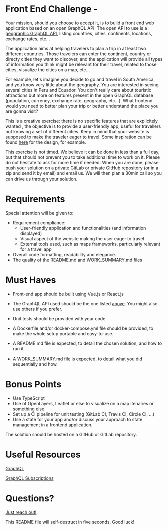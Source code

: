 # Front End Challenge -

Your mission, should you choose to accept it, is to build a front end web application based on
an open GraphQL API. The open API to use is a [geographic GraphQL API](https://github.com/trevorblades/countries), listing countries, cities, continents, locations, exchange rates, etc...

The application aims at helping travelers to plan a trip in at least two different countries.
Those travelers can enter the continent, country or directy cities they want to discover, and
the application will provide all types of information you think might be relevant for their travel,
related to those cities, visualize the cities on a map, etc...

For example, let's imagine you decide to go and travel in South America, and you know very
little about the geography. You are interested in seeing several cities in Peru and Equador. You
don't really care about touristic attractions but more on features present in the open GraphQL
database (population, currency, exchange rate, geography, etc...). What frontend would you
need to better plan your trip or better understand the place you are gonna visit?

This is a creative exercise: there is no specific features that are explicitely wanted , the
objective is to provide a user-friendly app, useful for travellers not knowing a set of different
cities. Keep in mind that your website is supposed to make the traveler eager to travel. Some
inspiration can be found [here](https://travelshift.com/) for the design, for example.

This exercise is not timed. We believe it can be done in less than a full day, but that should not
prevent you to take additional time to work on it. Please do not hesitate to ask for more time if
needed. When you are done, please push your solution on a private GitLab or private GitHub
repository (or in a zip and send it by email) and email us. We will then plan a 30min call so you
can drive us through your solution.

# Requirements

Special attention will be given to:

- Requirement compliance:
  - User-friendly application and functionalities (and information displayed)
  - Visual aspect of the website making the user eager to travel
  - External tools used, such as maps frameworks, particularly relevant for a travel app
- Overall code formatting, readability and elegance.
- The quality of the README.md and WORK_SUMMARY.md files

# Must Haves

- Front-end app should be built using Vue.js or React.js

- The GraphQL API used should be the one listed [above](https://github.com/trevorblades/countries). You might also use others if you prefer.
- Unit tests should be provided with your code
- A Dockerfile and/or docker-compose.yml file should be provided, to make the whole
  setup portable and easy-to-use.
- A README.md file is expected, to detail the chosen solution, and how to run it.
- A WORK_SUMMARY.md file is expected, to detail what you did sequentially and how.

# Bonus Points

- Use TypeScript
- Use of OpenLayers, Leaflet or else to visualize on a map itenaries or something else
- Set up a CI pipeline for unit testing (GitLab CI, Travis CI, Circle CI, ...)
- Use a state for your app and/or discuss your approach to state management in a
  frontend application.

The solution should be hosted on a GitHub or GitLab repository.

# Useful Resources

[GraphQL](https://www.howtographql.com/)

[GraphQL Subscriptions](https://graphql.org/blog/subscriptions-in-graphql-and-relay/)

# Questions?

[Just reach out!](pierre.bertrand@loftorbital.com)

This README file will self-destruct in five seconds. Good luck!
